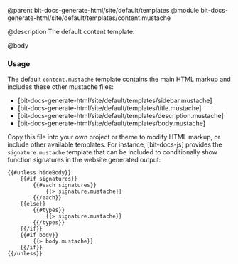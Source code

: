 @parent bit-docs-generate-html/site/default/templates
@module bit-docs-generate-html/site/default/templates/content.mustache

@description The default content template.

@body

### Usage

The default `content.mustache` template contains the main HTML markup and
includes these other mustache files:

- [bit-docs-generate-html/site/default/templates/sidebar.mustache]
- [bit-docs-generate-html/site/default/templates/title.mustache]
- [bit-docs-generate-html/site/default/templates/description.mustache]
- [bit-docs-generate-html/site/default/templates/body.mustache]

Copy this file into your own project or theme to modify HTML markup, or
include other available templates. For instance, [bit-docs-js] provides the
`signature.mustache` template that can be included to conditionally show
function signatures in the website generated output:

```
{{#unless hideBody}}
    {{#if signatures}}
        {{#each signatures}}
            {{> signature.mustache}}
        {{/each}}
    {{else}}
        {{#types}}
            {{> signature.mustache}}
        {{/types}}
    {{/if}}
    {{#if body}}
        {{> body.mustache}}
    {{/if}}
{{/unless}}
```
